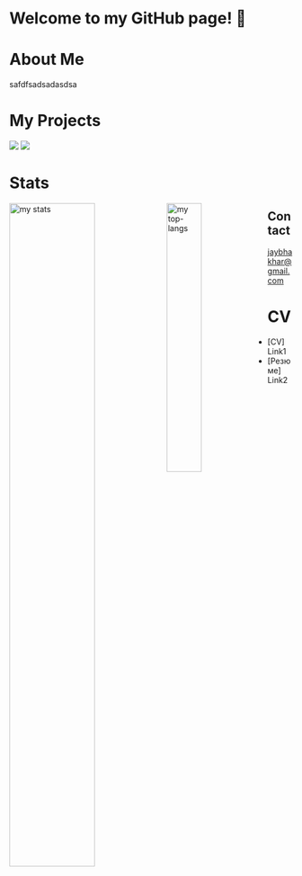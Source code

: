 # Welcome to my GitHub page! 👋

# About Me
safdfsadsadasdsa

# My Projects
<img src="https://github-readme-stats.vercel.app/api/pin/?username=JayBhakhar&repo=schedule_uust&bg_color=DEG,FBD3E9,BE81F7"/>
<img src="https://github-readme-stats.vercel.app/api/pin/?username=JayBhakhar&repo=book_store_app&bg_color=DEG,FBD3E9,BE81F7"/>

# Stats
<img alt="my stats" align="left" width="55%" src="https://github-readme-stats.vercel.app/api?username=JayBhakhar&show_icons=true&bg_color=00000000">
<img alt="my top-langs" align="left" width="35%" src="https://github-readme-stats.vercel.app/api/top-langs/?username=JayBhakhar">


## Contact
jaybhakhar@gmail.com

# CV

  + [CV] Link1
  + [Резюме] Link2 
